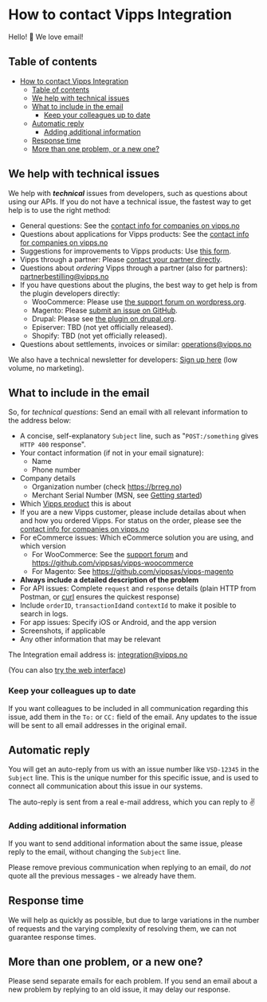 # How to contact Vipps Integration

Hello! 👋 We love email!

## Table of contents

- [How to contact Vipps Integration](#how-to-contact-vipps-integration)
  - [Table of contents](#table-of-contents)
  - [We help with technical issues](#we-help-with-technical-issues)
  - [What to include in the email](#what-to-include-in-the-email)
    - [Keep your colleagues up to date](#keep-your-colleagues-up-to-date)
  - [Automatic reply](#automatic-reply)
    - [Adding additional information](#adding-additional-information)
  - [Response time](#response-time)
  - [More than one problem, or a new one?](#more-than-one-problem-or-a-new-one)

## We help with technical issues

We help with _**technical**_ issues from developers, such as questions about using our APIs. 
If you do not have a technical issue, the fastest way to get help is to use the right method:

* General questions: See the [contact info for companies on vipps.no](https://www.vipps.no/kontakt-oss/bedrift/)
* Questions about applications for Vipps products: See the [contact info for companies on vipps.no](https://www.vipps.no/kontakt-oss/bedrift/)
* Suggestions for improvements to Vipps products: Use [this form](https://www.vipps.no/kontakt-oss/bedrift/).
* Vipps through a partner: Please [contact your partner directly](https://www.vipps.no/produkter-og-tjenester/bedrift/ta-betalt-paa-nett/ta-betalt-paa-nett/#kom-i-gang-med-vipps-pa-nett-category-3). 
* Questions about _ordering_ Vipps through a partner (also for partners): partnerbestilling@vipps.no
* If you have questions about the plugins, the best way to get help is from the plugin developers directly:
  - WooCommerce: Please use [the support forum on wordpress.org](https://wordpress.org/support/plugin/woo-vipps/).
  - Magento: Please [submit an issue on GitHub](https://github.com/vippsas/vipps-magento).
  - Drupal: Please see [the plugin on drupal.org](https://www.drupal.org/project/commerce_vipps).
  - Episerver: TBD (not yet officially released).
  - Shopify: TBD (not yet officially released).
* Questions about settlements, invoices or similar: operations@vipps.no

We also have a technical newsletter for developers:
[Sign up here](https://cloud.hei.vipps.no/utv) (low volume, no marketing).

## What to include in the email

So, for _*technical questions*_: Send an email with all relevant information to the address below:

* A concise, self-explanatory `Subject` line, such as "`POST:/something` gives `HTTP 400` response".
* Your contact information (if not in your email signature):
  - Name
  - Phone number
* Company details
  - Organization number (check https://brreg.no)
  - Merchant Serial Number (MSN, see [Getting started](vipps-developer-portal-getting-started.md))
* Which [Vipps product](https://www.vipps.no/bedrift) this is about
* If you are a new Vipps customer, please include detailas about when and how you ordered Vipps. For status on the order, please see the [contact info for companies on vipps.no](https://www.vipps.no/kontakt-oss/bedrift/)
* For eCommerce issues: Which eCommerce solution you are using, and which version
  - For WooCommerce: See the [support forum](https://wordpress.org/support/plugin/woo-vipps) and https://github.com/vippsas/vipps-woocommerce
  - For Magento: See https://github.com/vippsas/vipps-magento
* **Always include a detailed description of the problem**
* For API issues: Complete `request` and `response` details (plain HTTP from Postman, or [curl](https://curl.haxx.se) ensures the quickest response)
* Include `orderID`, `transactionId`and `contextId` to make it posible to search in logs.
* For app issues: Specify iOS or Android, and the app version
* Screenshots, if applicable
* Any other information that may be relevant

The Integration email address is: integration@vipps.no 

(You can also [try the web interface](https://vippsas.atlassian.net/servicedesk/customer/portal/2))

### Keep your colleagues up to date

If you want colleagues to be included in all communication regarding this issue,
add them in the `To:` or `CC:` field of the email. Any updates to the issue will be
sent to all email addresses in the original email.

## Automatic reply

You will get an auto-reply from us with an issue number like `VSD-12345` in the `Subject` line.
This is the unique number for this specific issue, and is used to connect all communication
about this issue in our systems.

The auto-reply is sent from a real e-mail address, which you can reply to ✌️

### Adding additional information

If you want to send additional information about the same issue,
please reply to the email, without changing the `Subject` line.

Please remove previous communication when replying to an email, do _not_ quote
all the previous messages - we already have them.

## Response time

We will help as quickly as possible, but due to large variations in the number
of requests and the varying complexity of resolving them, we can not guarantee response times.

## More than one problem, or a new one?

Please send separate emails for each problem. If you send an email about a
new problem by replying to an old issue, it may delay our response.
